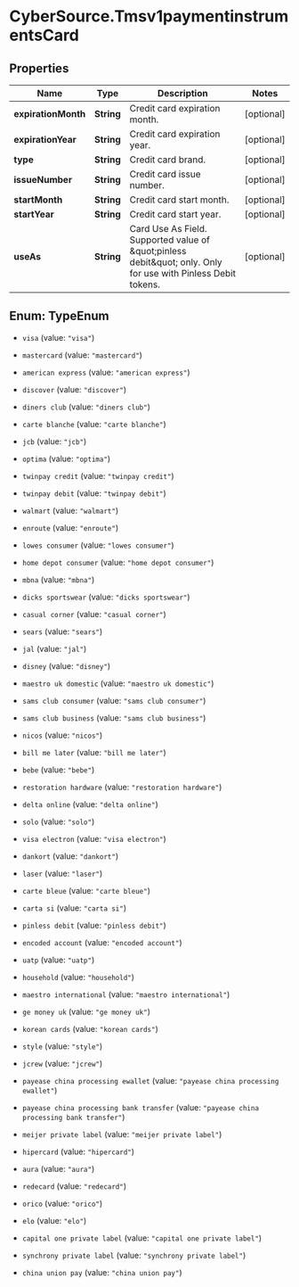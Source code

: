 # CyberSource.Tmsv1paymentinstrumentsCard

## Properties
Name | Type | Description | Notes
------------ | ------------- | ------------- | -------------
**expirationMonth** | **String** | Credit card expiration month. | [optional] 
**expirationYear** | **String** | Credit card expiration year. | [optional] 
**type** | **String** | Credit card brand. | [optional] 
**issueNumber** | **String** | Credit card issue number. | [optional] 
**startMonth** | **String** | Credit card start month. | [optional] 
**startYear** | **String** | Credit card start year. | [optional] 
**useAs** | **String** | Card Use As Field. Supported value of \&quot;pinless debit\&quot; only. Only for use with Pinless Debit tokens. | [optional] 


<a name="TypeEnum"></a>
## Enum: TypeEnum


* `visa` (value: `"visa"`)

* `mastercard` (value: `"mastercard"`)

* `american express` (value: `"american express"`)

* `discover` (value: `"discover"`)

* `diners club` (value: `"diners club"`)

* `carte blanche` (value: `"carte blanche"`)

* `jcb` (value: `"jcb"`)

* `optima` (value: `"optima"`)

* `twinpay credit` (value: `"twinpay credit"`)

* `twinpay debit` (value: `"twinpay debit"`)

* `walmart` (value: `"walmart"`)

* `enroute` (value: `"enroute"`)

* `lowes consumer` (value: `"lowes consumer"`)

* `home depot consumer` (value: `"home depot consumer"`)

* `mbna` (value: `"mbna"`)

* `dicks sportswear` (value: `"dicks sportswear"`)

* `casual corner` (value: `"casual corner"`)

* `sears` (value: `"sears"`)

* `jal` (value: `"jal"`)

* `disney` (value: `"disney"`)

* `maestro uk domestic` (value: `"maestro uk domestic"`)

* `sams club consumer` (value: `"sams club consumer"`)

* `sams club business` (value: `"sams club business"`)

* `nicos` (value: `"nicos"`)

* `bill me later` (value: `"bill me later"`)

* `bebe` (value: `"bebe"`)

* `restoration hardware` (value: `"restoration hardware"`)

* `delta online` (value: `"delta online"`)

* `solo` (value: `"solo"`)

* `visa electron` (value: `"visa electron"`)

* `dankort` (value: `"dankort"`)

* `laser` (value: `"laser"`)

* `carte bleue` (value: `"carte bleue"`)

* `carta si` (value: `"carta si"`)

* `pinless debit` (value: `"pinless debit"`)

* `encoded account` (value: `"encoded account"`)

* `uatp` (value: `"uatp"`)

* `household` (value: `"household"`)

* `maestro international` (value: `"maestro international"`)

* `ge money uk` (value: `"ge money uk"`)

* `korean cards` (value: `"korean cards"`)

* `style` (value: `"style"`)

* `jcrew` (value: `"jcrew"`)

* `payease china processing ewallet` (value: `"payease china processing ewallet"`)

* `payease china processing bank transfer` (value: `"payease china processing bank transfer"`)

* `meijer private label` (value: `"meijer private label"`)

* `hipercard` (value: `"hipercard"`)

* `aura` (value: `"aura"`)

* `redecard` (value: `"redecard"`)

* `orico` (value: `"orico"`)

* `elo` (value: `"elo"`)

* `capital one private label` (value: `"capital one private label"`)

* `synchrony private label` (value: `"synchrony private label"`)

* `china union pay` (value: `"china union pay"`)





